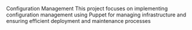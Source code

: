 Configuration Management This project focuses on implementing configuration management using Puppet for managing infrastructure and ensuring efficient deployment and maintenance processes
